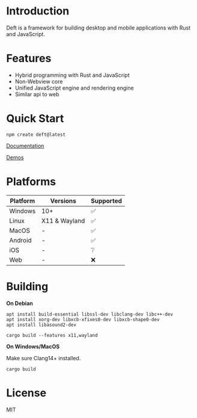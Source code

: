 # Introduction

Deft is a framework for building desktop and mobile applications with Rust and JavaScript.

# Features

* Hybrid programming with Rust and JavaScript
* Non-Webview core
* Unified JavaScript engine and rendering engine
* Similar api to web

# Quick Start

```
npm create deft@latest
```

[Documentation](https://deft-ui.github.io/guides/what-is-deft/)

[Demos](https://deft-ui.github.io/demos/)

# Platforms

| Platform | Versions      | Supported |
|----------|---------------|-----------|
| Windows  | 10+           | ✅         |
| Linux    | X11 & Wayland | ✅         |
| MacOS    | -             | ✅         |
| Android  | -             | ✅         |
| iOS      | -             | ❔         |
| Web      | -             | ❌         |

# Building

**On Debian**

```
apt install build-essential libssl-dev libclang-dev libc++-dev
apt install xorg-dev libxcb-xfixes0-dev libxcb-shape0-dev
apt install libasound2-dev
```

```
cargo build --features x11,wayland
```

**On Windows/MacOS**

Make sure Clang14+ installed.

```
cargo build
```

# License

MIT
